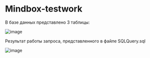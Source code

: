 # Mindbox-testwork
В базе данных представлено 3 таблицы:

![image](https://user-images.githubusercontent.com/69390760/225148623-fe100212-df8c-48df-890e-fa2878a534cf.png)

Результат работы запроса, представленного в файле SQLQuery.sql

![image](https://user-images.githubusercontent.com/69390760/225153373-991e5bd7-b10f-4451-af5d-4112ee722199.png)

